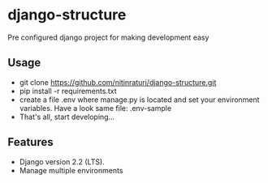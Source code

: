 # django-structure
Pre configured django project for making development easy

## Usage
- git clone https://github.com/nitinraturi/django-structure.git
- pip install -r requirements.txt
- create a file .env where manage.py is located and set your environment variables. Have a look same file: .env-sample
- That's all, start developing...

## Features
- Django version 2.2 (LTS).
- Manage multiple environments
